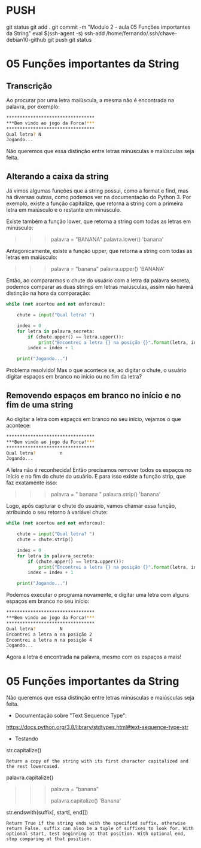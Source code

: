 
# ###################################################################################################################################################################
# ###################################################################################################################################################################
# PUSH

git status
git add .
git commit -m "Modulo 2 - aula 05 Funções importantes da String"
eval $(ssh-agent -s)
ssh-add /home/fernando/.ssh/chave-debian10-github
git push
git status



# ###################################################################################################################################################################
# ###################################################################################################################################################################
# 05 Funções importantes da String

## Transcrição
Ao procurar por uma letra maiúscula, a mesma não é encontrada na palavra, por exemplo:

~~~~bash
*********************************
***Bem vindo ao jogo da Forca!***
*********************************
Qual letra? N
Jogando...
~~~~

Não queremos que essa distinção entre letras minúsculas e maiúsculas seja feita.

## Alterando a caixa da string

Já vimos algumas funções que a string possui, como a format e find, mas há diversas outras, como podemos ver na documentação do Python 3. Por exemplo, existe a função capitalize, que retorna a string com a primeira letra em maiúsculo e o restante em minúsculo.

Existe também a função lower, que retorna a string com todas as letras em minúsculo:

>>> palavra = "BANANA"
>>> palavra.lower()
'banana'

Antagonicamente, existe a função upper, que retorna a string com todas as letras em maiúsculo:

>>> palavra = "banana"
>>> palavra.upper()
'BANANA'

Então, ao compararmos o chute do usuário com a letra da palavra secreta, podemos comparar as duas strings em letras maiúsculas, assim não haverá distinção na hora da comparação:

~~~~python
while (not acertou and not enforcou):

    chute = input("Qual letra? ")

    index = 0
    for letra in palavra_secreta:
        if (chute.upper() == letra.upper()):
            print("Encontrei a letra {} na posição {}".format(letra, index))
        index = index + 1

    print("Jogando...")
~~~~

Problema resolvido! Mas o que acontece se, ao digitar o chute, o usuário digitar espaços em branco no início ou no fim da letra?


## Removendo espaços em branco no início e no fim de uma string

Ao digitar a letra com espaços em branco no seu início, vejamos o que acontece:

~~~~bash
*********************************
***Bem vindo ao jogo da Forca!***
*********************************
Qual letra?         n
Jogando...
~~~~

A letra não é reconhecida! Então precisamos remover todos os espaços no início e no fim do chute do usuário. E para isso existe a função strip, que faz exatamente isso:

>>> palavra = "  banana   "
>>> palavra.strip()
'banana'

Logo, após capturar o chute do usuário, vamos chamar essa função, atribuindo o seu retorno à variável chute:

~~~~python
while (not acertou and not enforcou):

    chute = input("Qual letra? ")
    chute = chute.strip()

    index = 0
    for letra in palavra_secreta:
        if (chute.upper() == letra.upper()):
            print("Encontrei a letra {} na posição {}".format(letra, index))
        index = index + 1

    print("Jogando...")
~~~~

Podemos executar o programa novamente, e digitar uma letra com alguns espaços em branco no seu início:

~~~~bash
*********************************
***Bem vindo ao jogo da Forca!***
*********************************
Qual letra?         N
Encontrei a letra n na posição 2
Encontrei a letra n na posição 4
Jogando...
~~~~

Agora a letra é encontrada na palavra, mesmo com os espaços a mais!







# ###################################################################################################################################################################
# ###################################################################################################################################################################
# 05 Funções importantes da String

Não queremos que essa distinção entre letras minúsculas e maiúsculas seja feita.



- Documentação sobre "Text Sequence Type":

<https://docs.python.org/3.8/library/stdtypes.html#text-sequence-type-str>



- Testando

 str.capitalize()

    Return a copy of the string with its first character capitalized and the rest lowercased.



palavra.capitalize()


>>> palavra = "banana"
>>>
>>> palavra.capitalize()
'Banana'
>>>






str.endswith(suffix[, start[, end]])

    Return True if the string ends with the specified suffix, otherwise return False. suffix can also be a tuple of suffixes to look for. With optional start, test beginning at that position. With optional end, stop comparing at that position.


